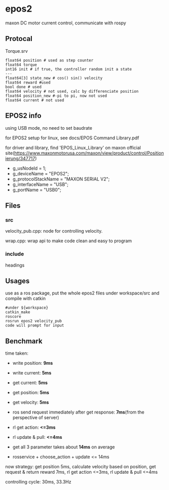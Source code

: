 # epos2

maxon DC motor current control, communicate with rospy

## Protocal

Torque.srv

	float64 position # used as step counter
	float64 torque
	int16 init # if true, the controller random init a state
	---
	float64[3] state_new # cos() sin() velocity
	float64 reward #used
	bool done # used
	float64 velocity # not used, calc by differenciate position
	float64 position_new #-pi to pi, now not used
	float64 current # not used

## EPOS2 info

using USB mode, no need to set baudrate

for EPOS2 setup for linux, see docs/EPOS Command Library.pdf

for driver and library, find 'EPOS_Linux_Library' on maxon official site(https://www.maxonmotorusa.com/maxon/view/product/control/Positionierung/347717)

- g_usNodeId = 1;
- g_deviceName = "EPOS2";
- g_protocolStackName = "MAXON SERIAL V2";
- g_interfaceName = "USB";
- g_portName = "USB0";


## Files

### src

velocity_pub.cpp: node for controlling velocity.

wrap.cpp: wrap api to make code clean and easy to program

### include

headings

## Usages

use as a ros package, put the whole epos2 files under workspace/src and compile with catkin

	#under ${workspace}
	catkin_make
	roscore
	rosrun epos2 velocity_pub
	code will prompt for input

## Benchmark

time taken:

- write position: **9ms**
- write current: **5ms**
- get current: **5ms**
- get position: **5ms**
- get velocity: **5ms**
- ros send request immediately after get response: **7ms**(from the perspective of server)
- rl get action: **<=3ms**
- rl update & pull: **<=4ms**

- get all 3 parameter takes about **14ms** on average

- rosservice + choose_action + update <= 14ms

now strategy: 	get position 5ms, calculate velocity based on position, get request & return reward 7ms, 
				rl get action <=3ms, rl update & pull <=4ms

controlling cycle: 30ms, 33.3Hz
